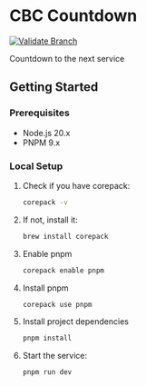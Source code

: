 # CBC Countdown

[![Validate Branch](https://github.com/CandeeGenerations/cbc-countdown/actions/workflows/validate-branch.yaml/badge.svg)](https://github.com/CandeeGenerations/cbc-countdown/actions/workflows/validate-branch.yaml)

Countdown to the next service

## Getting Started

### Prerequisites

- Node.js 20.x
- PNPM 9.x

### Local Setup

1. Check if you have corepack:
   ```sh
   corepack -v
   ```
1. If not, install it:
   ```sh
   brew install corepack
   ```
1. Enable pnpm
   ```sh
   corepack enable pnpm
   ```
1. Install pnpm
   ```sh
   corepack use pnpm
   ```
1. Install project dependencies
   ```sh
   pnpm install
   ```
1. Start the service:
   ```sh
   pnpm run dev
   ```

